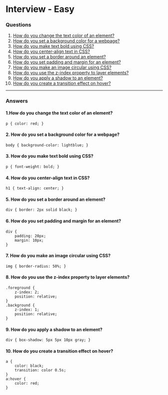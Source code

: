 
# Interview - Easy

### Questions
1. [How do you change the text color of an element?](#)
2. [How do you set a background color for a webpage?](#)
3. [How do you make text bold using CSS?](#)
4. [How do you center-align text in CSS?](#)
5. [How do you set a border around an element?](#)
6. [How do you set padding and margin for an element?](#)
7. [How do you make an image circular using CSS?](#)
8. [How do you use the z-index property to layer elements?](#)
9. [How do you apply a shadow to an element?](#)
10. [How do you create a transition effect on hover?](#)

---

### Answers

#### 1.How do you change the text color of an element?
```code
p { color: red; }
```
#### 2. How do you set a background color for a webpage?
```code
body { background-color: lightblue; }
```
#### 3. How do you make text bold using CSS?
```code
p { font-weight: bold; }
```
#### 4. How do you center-align text in CSS?
```code
h1 { text-align: center; }
```
#### 5. How do you set a border around an element?
```code
div { border: 2px solid black; }
```
#### 6. How do you set padding and margin for an element?
```code
div {
    padding: 20px;
    margin: 10px;
}
```
#### 7. How do you make an image circular using CSS?
```code
img { border-radius: 50%; }
```
#### 8. How do you use the z-index property to layer elements?
```code
.foreground {
    z-index: 2;
    position: relative;
}
.background {
    z-index: 1;
    position: relative;
}
```
#### 9. How do you apply a shadow to an element?
```code
div { box-shadow: 5px 5px 10px gray; }
```
#### 10. How do you create a transition effect on hover?
```code
a {
    color: black;
    transition: color 0.5s;
}
a:hover {
    color: red;
}
```